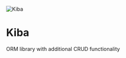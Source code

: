 ![Kiba](https://i.postimg.cc/PfV4cdKj/kiba-logo.png)      

# Kiba 

ORM library with additional CRUD functionality
